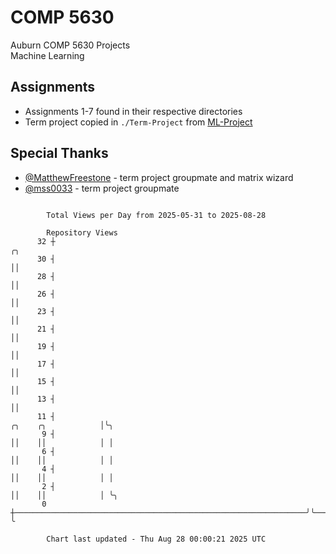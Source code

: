 # COMP 5630
Auburn COMP 5630 Projects  
Machine Learning

## Assignments
- Assignments 1-7 found in their respective directories
- Term project copied in `./Term-Project` from [ML-Project](https://github.com/wumphlett/ML-Project)

## Special Thanks
- [@MatthewFreestone](https://github.com/MatthewFreestone) - term project groupmate and matrix wizard
- [@mss0033](https://github.com/mss0033) - term project groupmate

```

        Total Views per Day from 2025-05-31 to 2025-08-28

        Repository Views
      32 ┼                                                                                     ╭╮
      30 ┤                                                                                     ││
      28 ┤                                                                                     ││
      26 ┤                                                                                     ││
      23 ┤                                                                                     ││
      21 ┤                                                                                     ││
      19 ┤                                                                                     ││
      17 ┤                                                                                     ││
      15 ┤                                                                                     ││
      13 ┤                                                                                     ││
      11 ┤                                                                 ╭╮    ╭╮            │╰╮
       9 ┤                                                                 ││    ││            │ │
       6 ┤                                                                 ││    ││            │ │
       4 ┤                                                                 ││    ││            │ │
       2 ┤                                                                 ││    ││            │ ╰╮
       0 ┼─────────────────────────────────────────────────────────────────╯╰────╯╰────────────╯  ╰

        Chart last updated - Thu Aug 28 00:00:21 2025 UTC
        
```
